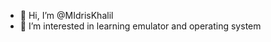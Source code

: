 - 👋 Hi, I’m @MIdrisKhalil
- 👀 I’m interested in learning emulator and operating system

<!---
MIdrisKhalil/MIdrisKhalil is a ✨ special ✨ repository because its `README.md` (this file) appears on your GitHub profile.
You can click the Preview link to take a look at your changes.
--->
